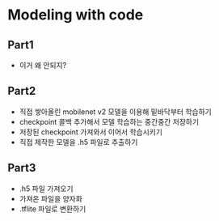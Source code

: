 # Modeling with code

## Part1
- 이거 왜 안되지?

## Part2
- 직접 쌓아올린 mobilenet v2 모델을 이용해 밑바닥부터 학습하기
- checkpoint 콜백 추가해서 모델 학습하는 중간중간 저장하기 
- 저장된 checkpoint 가져와서 이어서 학습시키기
- 직접 제작한 모델을 .h5 파일로 추출하기

## Part3
- .h5 파일 가져오기
- 가져온 파일을 양자화
- .tflite 파일로 변환하기
